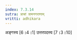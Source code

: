 ```yaml
---
index: 7.3.14
sutra: प्राचां ग्रामनगराणाम्
vritti: adhikara
---
```


 अङ्गस्य [6।4।1]  उत्तरपदस्य [7।3।10] 